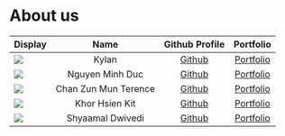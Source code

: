 # About us

| Display                                             |         Name         |               Github Profile                |            Portfolio            |
|-----------------------------------------------------|:--------------------:|:-------------------------------------------:|:-------------------------------:|
| ![](https://via.placeholder.com/100.png?text=Photo) |        Kylan         |  [Github](https://github.com/Progresst-8)   |  [Portfolio](team/progresst-8)  |
| ![](https://via.placeholder.com/100.png?text=Photo) |   Nguyen Minh Duc    | [Github](https://github.com/AndrewNguyen4/) | [Portfolio](team/andrewnguyen4) |
| ![](https://via.placeholder.com/100.png?text=Photo) | Chan Zun Mun Terence |    [Github](https://github.com/Hackin7)     |    [Portfolio](team/hackin7)    |
| ![](https://via.placeholder.com/100.png?text=Photo) |    Khor Hsien Kit    |   [Github](https://github.com/KHsienKit)    |   [Portfolio](team/hsienkit)    |
| ![](https://via.placeholder.com/100.png?text=Photo) |   Shyaamal Dwivedi   |   [Github](https://github.com/shyaamald)    |   [Portfolio](team/shyaamal)    |